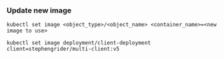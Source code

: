 ### Update new image
```
kubectl set image <object_type>/<object_name> <container_name>=<new image to use>
```

```
kubectl set image deployment/client-deployment client=stephengrider/multi-client:v5
```